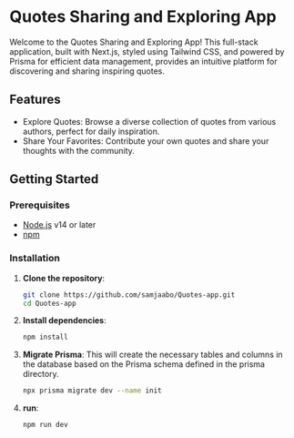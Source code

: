 # Quotes Sharing and Exploring App
Welcome to the Quotes Sharing and Exploring App! This full-stack application, built with Next.js, styled using Tailwind CSS, and powered by Prisma for efficient data management, provides an intuitive platform for discovering and sharing inspiring quotes.

## Features
- Explore Quotes: Browse a diverse collection of quotes from various authors, perfect for daily inspiration.
- Share Your Favorites: Contribute your own quotes and share your thoughts with the community.

## Getting Started

### Prerequisites

- [Node.js](https://nodejs.org/) v14 or later
- [npm](https://www.npmjs.com/)

### Installation

1. **Clone the repository**:
    ```bash
    git clone https://github.com/samjaabo/Quotes-app.git
    cd Quotes-app
    ```

2. **Install dependencies**:
    ```bash
    npm install
    ```

3. **Migrate Prisma**:
    This will create the necessary tables and columns in the database based on the Prisma schema defined in the prisma directory.
    ```bash
    npx prisma migrate dev --name init
    ```
4. **run**:
    ```bash
    npm run dev
    ```